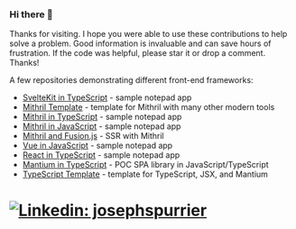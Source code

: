 ### Hi there 👋

Thanks for visiting. I hope you were able to use these contributions to help solve a problem. Good information is invaluable and can save hours of frustration. If the code was helpful, please star it or drop a comment. Thanks!

A few repositories demonstrating different front-end frameworks:

- [SvelteKit in TypeScript](https://github.com/josephspurrier/sveltekitapp) - sample notepad app
- [Mithril Template](https://github.com/josephspurrier/mithril-template) - template for Mithril with many other modern tools
- [Mithril in TypeScript](https://github.com/josephspurrier/gomithriltsapp) - sample notepad app
- [Mithril in JavaScript](https://github.com/josephspurrier/gomithrilapp) - sample notepad app
- [Mithril and Fusion.js](https://github.com/josephspurrier/mithril-fusion) - SSR with Mithril
- [Vue in JavaScript](https://github.com/josephspurrier/govueapp) - sample notepad app
- [React in TypeScript](https://github.com/josephspurrier/goreactapp) - sample notepad app
- [Mantium in TypeScript](https://github.com/josephspurrier/mantium) - POC SPA library in JavaScript/TypeScript
- [TypeScript Template](https://github.com/josephspurrier/typescript-template) - template for TypeScript, JSX, and Mantium

[![Linkedin: josephspurrier](https://img.shields.io/badge/-josephspurrier-blue?style=flat-square&logo=Linkedin&logoColor=white&link=https://www.linkedin.com/in/josephspurrier/)](https://www.linkedin.com/in/josephspurrier/)
==========

<!--
**josephspurrier/josephspurrier** is a ✨ _special_ ✨ repository because its `README.md` (this file) appears on your GitHub profile.

Here are some ideas to get you started:

- 🔭 I’m currently working on ...
- 🌱 I’m currently learning ...
- 👯 I’m looking to collaborate on ...
- 🤔 I’m looking for help with ...
- 💬 Ask me about ...
- 📫 How to reach me: ...
- 😄 Pronouns: ...
- ⚡ Fun fact: ...
-->
